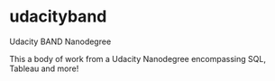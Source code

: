 # udacityband
Udacity BAND Nanodegree

This a body of work from a Udacity Nanodegree encompassing SQL, Tableau and more!

